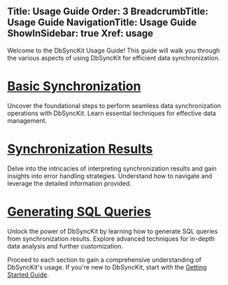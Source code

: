 ﻿﻿Title: Usage Guide
Order: 3
BreadcrumbTitle: Usage Guide
NavigationTitle: Usage Guide
ShowInSidebar: true
Xref: usage
---

Welcome to the DbSyncKit Usage Guide! This guide will walk you through the various aspects of using DbSyncKit for efficient data synchronization.

# [Basic Synchronization](xref:usage/basic-synchronization)
Uncover the foundational steps to perform seamless data synchronization operations with DbSyncKit. Learn essential techniques for effective data management.

# [Synchronization Results](xref:usage/synchronization-results)
Delve into the intricacies of interpreting synchronization results and gain insights into error handling strategies. Understand how to navigate and leverage the detailed information provided.

# [Generating SQL Queries](xref:usage/generating-sql-queries)
Unlock the power of DbSyncKit by learning how to generate SQL queries from synchronization results. Explore advanced techniques for in-depth data analysis and further customization.


Proceed to each section to gain a comprehensive understanding of DbSyncKit's usage. If you're new to DbSyncKit, start with the [Getting Started Guide](xref:overview/getting-started).
